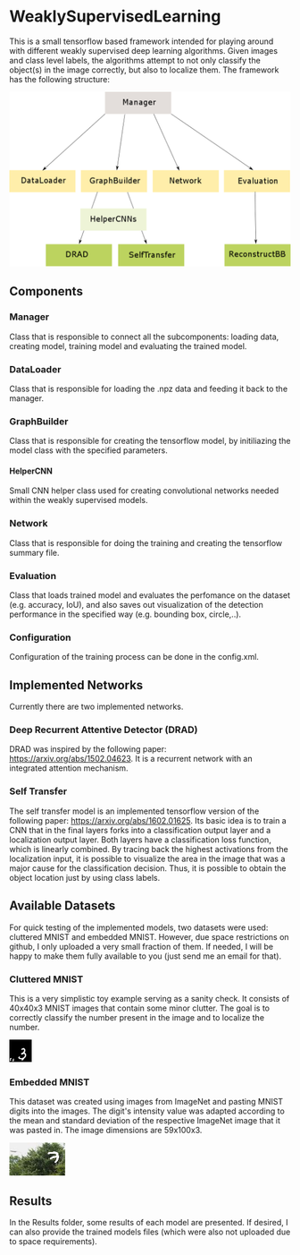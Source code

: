 # WeaklySupervisedLearning

This is a small tensorflow based framework intended for playing around with different weakly supervised deep learning algorithms. Given images and class level labels, the algorithms attempt to not only classify the object(s) in the image correctly, but also to localize them. The framework has the following structure:

![Screenshot](class_hierarchy.png)

## Components

### Manager
Class that is responsible to connect all the subcomponents: loading data, creating model, training model and evaluating the trained model.

### DataLoader
Class that is responsible for loading the .npz data and feeding it back to the manager.

### GraphBuilder
Class that is responsible for creating the tensorflow model, by initiliazing the model class with the specified parameters.

#### HelperCNN
Small CNN helper class used for creating convolutional networks needed within the weakly supervised models.

### Network
Class that is responsible for doing the training and creating the tensorflow summary file.

### Evaluation
Class that loads trained model and evaluates the perfomance on the dataset (e.g. accuracy, IoU), and also saves out visualization of the detection performance in the specified way (e.g. bounding box, circle,..).

### Configuration
Configuration of the training process can be done in the config.xml.

## Implemented Networks

Currently there are two implemented networks.

### Deep Recurrent Attentive Detector (DRAD)

DRAD was inspired by the following paper: https://arxiv.org/abs/1502.04623. It is a recurrent network with an integrated attention mechanism.


### Self Transfer

The self transfer model is an implemented tensorflow version of the following paper: https://arxiv.org/abs/1602.01625. Its basic idea is to train a CNN that in the final layers forks into a classification output layer and a localization output layer. Both layers have a classification loss function, which is linearly combined. By tracing back the highest activations from the localization input, it is possible to visualize the area in the image that was a major cause for the classification decision. Thus, it is possible to obtain the object location just by using class labels. 


## Available Datasets

For quick testing of the implemented models, two datasets were used: cluttered MNIST and embedded MNIST. However, due space restrictions on github, I only uploaded a very small fraction of them. If needed, I will be happy to make them fully available to you (just send me an email for that).

### Cluttered MNIST

This is a very simplistic toy example serving as a sanity check. It consists of 40x40x3 MNIST images that contain some minor clutter. The goal is to correctly classify the number present in the image and to localize the number.

![Screenshot](cMNIST.png)

### Embedded MNIST

This dataset was created using images from ImageNet and pasting MNIST digits into the images. The digit's intensity value was adapted according to the mean and standard deviation of the respective ImageNet image that it was pasted in. The image dimensions are 59x100x3.

![Screenshot](embMNIST.png)

## Results

In the Results folder, some results of each model are presented. If desired, I can also provide the trained models files (which were also not uploaded due to space requirements).
